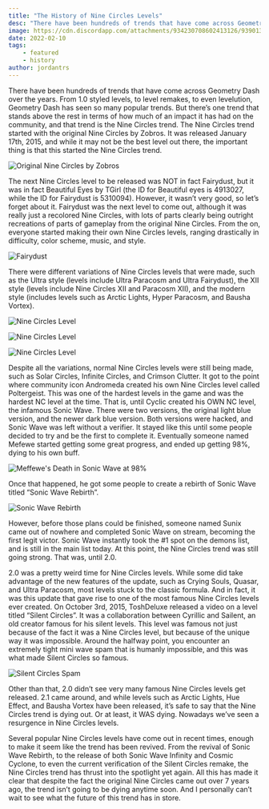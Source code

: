 ```yaml
---
title: "The History of Nine Circles Levels"
desc: "There have been hundreds of trends that have come across Geometry Dash over the years, but non as important as the Nine Circles trend."
image: https://cdn.discordapp.com/attachments/934230708602413126/939013630660337704/unknown.png
date: 2022-02-10
tags:
    - featured
    - history
author: jordantrs
---
```


There have been hundreds of trends that have come across Geometry Dash over the years. From 1.0 styled levels, to level remakes, to even levelution, Geometry Dash has seen so many popular trends. But there’s one trend that stands above the rest in terms of how much of an impact it has had on the community, and that trend is the Nine Circles trend.
The Nine Circles trend started with the original Nine Circles by Zobros. It was released January 17th, 2015, and while it may not be the best level out there, the important thing is that this started the Nine Circles trend. 

![Original Nine Circles by Zobros](https://media.discordapp.net/attachments/880737041611100180/941246163649191956/unknown.png)

The next Nine Circles level to be released was NOT in fact Fairydust, but it was in fact Beautiful Eyes by TGirl (the ID for Beautiful eyes is 4913027, while the ID for Fairydust is 5310094). However, it wasn’t very good, so let’s forget about it. Fairydust was the next level to come out, although it was really just a recolored Nine Circles, with lots of parts clearly being outright recreations of parts of gameplay from the original Nine Circles. From the on, everyone started making their own Nine Circles levels, ranging drastically in difficulty, color scheme, music, and style.

![Fairydust](https://cdn.discordapp.com/attachments/880737041611100180/941246186038370314/unknown.png)

There were different variations of Nine Circles levels that were made, such as the Ultra style (levels include Ultra Paracosm and Ultra Fairydust), the XII style (levels include Nine Circles XII and Paracosm XII), and the modern style (includes levels such as Arctic Lights, Hyper Paracosm, and Bausha Vortex).

![Nine Circles Level](https://cdn.discordapp.com/attachments/880737041611100180/941246204145180672/unknown.png)

![Nine Circles Level](https://cdn.discordapp.com/attachments/880737041611100180/941246220242911282/unknown.png)

![Nine Circles Level](https://cdn.discordapp.com/attachments/880737041611100180/941246235845734440/unknown.png)

Despite all the variations, normal Nine Circles levels were still being made, such as Solar Circles, Infinite Circles, and Crimson Clutter. It got to the point where community icon Andromeda created his own Nine Circles level called Poltergeist. This was one of the hardest levels in the game and was the hardest NC level at the time. That is, until Cyclic created his OWN NC level, the infamous Sonic Wave. There were two versions, the original light blue version, and the newer dark blue version. Both versions were hacked, and Sonic Wave was left without a verifier. It stayed like this until some people decided to try and be the first to complete it. Eventually someone named Mefewe started getting some great progress, and ended up getting 98%, dying to his own buff.  

![Meffewe's Death in Sonic Wave at 98%](https://cdn.discordapp.com/attachments/880737041611100180/941246254850117632/unknown.png)

Once that happened, he got some people to create a rebirth of Sonic Wave titled “Sonic Wave Rebirth”.

![Sonic Wave Rebirth](https://cdn.discordapp.com/attachments/880737041611100180/941246272860483584/unknown.png)

However, before those plans could be finished, someone named Sunix came out of nowhere and completed Sonic Wave on stream, becoming the first legit victor. Sonic Wave instantly took the #1 spot on the demons list, and is still in the main list today. At this point, the Nine Circles trend was still going strong. That was, until 2.0.

2.0 was a pretty weird time for Nine Circles levels. While some did take advantage of the new features of the update, such as Crying Souls, Quasar, and Ultra Paracosm, most levels stuck to the classic formula. And in fact, it was this update that gave rise to one of the most famous Nine Circles levels ever created. On October 3rd, 2015, ToshDeluxe released a video on a level titled “Silent Circles”. It was a collaboration between Cyrillic and Sailent, an old creator famous for his silent levels. This level was famous not just because of the fact it was a Nine Circles level, but because of the unique way it was impossible. Around the halfway point, you encounter an extremely tight mini wave spam that is humanly impossible, and this was what made Silent Circles so famous.

![Silent Circles Spam](https://cdn.discordapp.com/attachments/880737041611100180/941246272860483584/unknown.png)

Other than that, 2.0 didn’t see very many famous Nine Circles levels get released. 2.1 came around, and while levels such as Arctic Lights, Hue Effect, and Bausha Vortex have been released, it’s safe to say that the Nine Circles trend is dying out. Or at least, it WAS dying. Nowadays we’ve seen a resurgence in Nine Circles levels.

Several popular Nine Circles levels have come out in recent times, enough to make it seem like the trend has been revived. From the revival of Sonic Wave Rebirth, to the release of both Sonic Wave Infinity and Cosmic Cyclone, to even the current verification of the Silent Circles remake, the Nine Circles trend has thrust into the spotlight yet again. All this has made it clear that despite the fact the original Nine Circles came out over 7 years ago, the trend isn’t going to be dying anytime soon. And I personally can’t wait to see what the future of this trend has in store.
